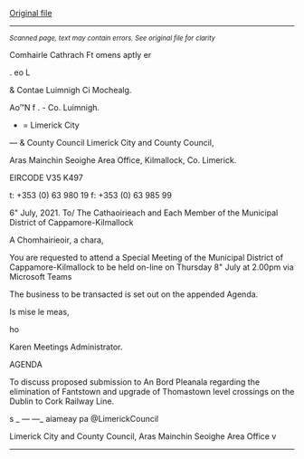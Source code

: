 [Original file](https://www.limerick.ie/sites/default/files/media/documents/2021-07/00-agenda-8th-july-2021.pdf)

---
*<small>Scanned page, text may contain errors. See original file for clarity</small>*  

Comhairle Cathrach Ft omens aptly er

. eo L

& Contae Luimnigh Ci Mochealg.

Ao™N f . - Co. Luimnigh.
- = Limerick City

— & County Council Limerick City and County Council,

Aras Mainchin Seoighe Area Office,
Kilmallock,
Co. Limerick.

EIRCODE V35 K497

t: +353 (0) 63 980 19
f: +353 (0) 63 985 99

6" July, 2021.
To/ The Cathaoirieach and Each Member of the Municipal District of Cappamore-Kilmallock

A Chomhairieoir, a chara,

You are requested to attend a Special Meeting of the Municipal District of Cappamore-Kilmallock
to be held on-line on Thursday 8" July at 2.00pm via Microsoft Teams

The business to be transacted is set out on the appended Agenda.

Is mise le meas,

ho

Karen
Meetings Administrator.

AGENDA

To discuss proposed submission to An Bord Pleanala regarding the elimination of Fantstown
and upgrade of Thomastown level crossings on the Dublin to Cork Railway Line.

s
_ — —_ aiameay pa
@LimerickCouncil

Limerick City and County Council, Aras Mainchin Seoighe Area Office v


---
